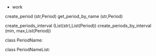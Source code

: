 * work

create_period (str,Period)
get_period_by_name (str,Period)


create_periods_interval (List(str),List(Period))
create_periods_by_interval (min, max,List(Period))

class PeriodName:
    
class PeriodNameList:
